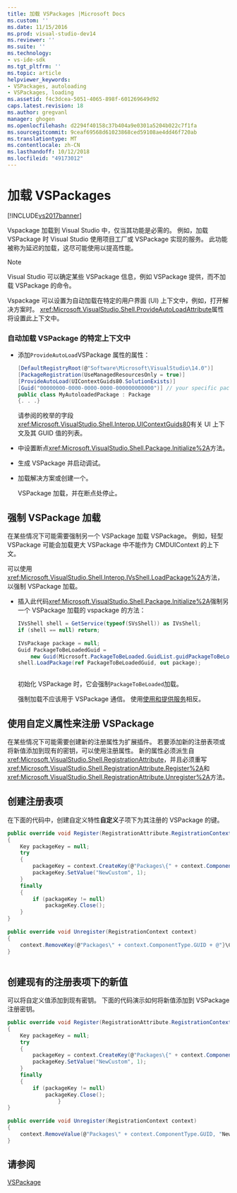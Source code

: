 ```yaml
---
title: 加载 VSPackages |Microsoft Docs
ms.custom: ''
ms.date: 11/15/2016
ms.prod: visual-studio-dev14
ms.reviewer: ''
ms.suite: ''
ms.technology:
- vs-ide-sdk
ms.tgt_pltfrm: ''
ms.topic: article
helpviewer_keywords:
- VSPackages, autoloading
- VSPackages, loading
ms.assetid: f4c3dcea-5051-4065-898f-601269649d92
caps.latest.revision: 18
ms.author: gregvanl
manager: ghogen
ms.openlocfilehash: d2294f40158c37b404a9e0301a5204b022c7f1fa
ms.sourcegitcommit: 9ceaf69568d61023868ced59108ae4dd46f720ab
ms.translationtype: MT
ms.contentlocale: zh-CN
ms.lasthandoff: 10/12/2018
ms.locfileid: "49173012"
---
```

# <a name="loading-vspackages"></a>加载 VSPackages
[!INCLUDE[vs2017banner](../includes/vs2017banner.md)]

Vspackage 加载到 Visual Studio 中，仅当其功能是必需的。 例如，加载 VSPackage 时 Visual Studio 使用项目工厂或 VSPackage 实现的服务。 此功能被称为延迟的加载，这尽可能使用以提高性能。  
  
> [!NOTE]
>  Visual Studio 可以确定某些 VSPackage 信息，例如 VSPackage 提供，而不加载 VSPackage 的命令。  
  
 Vspackage 可以设置为自动加载在特定的用户界面 (UI) 上下文中，例如，打开解决方案时。 <xref:Microsoft.VisualStudio.Shell.ProvideAutoLoadAttribute>属性将设置此上下文中。  
  
### <a name="autoloading-a-vspackage-in-a-specific-context"></a>自动加载 VSPackage 的特定上下文中  
  
-   添加`ProvideAutoLoad`VSPackage 属性的属性：  
  
    ```csharp  
    [DefaultRegistryRoot(@"Software\Microsoft\VisualStudio\14.0")]  
    [PackageRegistration(UseManagedResourcesOnly = true)]  
    [ProvideAutoLoad(UIContextGuids80.SolutionExists)]  
    [Guid("00000000-0000-0000-0000-000000000000")] // your specific package GUID  
    public class MyAutoloadedPackage : Package  
    {. . .}  
    ```  
  
     请参阅的枚举的字段<xref:Microsoft.VisualStudio.Shell.Interop.UIContextGuids80>有关 UI 上下文及其 GUID 值的列表。  
  
-   中设置断点<xref:Microsoft.VisualStudio.Shell.Package.Initialize%2A>方法。  
  
-   生成 VSPackage 并启动调试。  
  
-   加载解决方案或创建一个。  
  
     VSPackage 加载，并在断点处停止。  
  
## <a name="forcing-a-vspackage-to-load"></a>强制 VSPackage 加载  
 在某些情况下可能需要强制另一个 VSPackage 加载 VSPackage。 例如，轻型 VSPackage 可能会加载更大 VSPackage 中不能作为 CMDUIContext 的上下文。  
  
 可以使用<xref:Microsoft.VisualStudio.Shell.Interop.IVsShell.LoadPackage%2A>方法，以强制 VSPackage 加载。  
  
-   插入此代码<xref:Microsoft.VisualStudio.Shell.Package.Initialize%2A>强制另一个 VSPackage 加载的 vspackage 的方法：  
  
    ```csharp  
    IVsShell shell = GetService(typeof(SVsShell)) as IVsShell;  
    if (shell == null) return;  
  
    IVsPackage package = null;  
    Guid PackageToBeLoadedGuid =   
        new Guid(Microsoft.PackageToBeLoaded.GuidList.guidPackageToBeLoadedPkgString);  
    shell.LoadPackage(ref PackageToBeLoadedGuid, out package);  
  
    ```  
  
     初始化 VSPackage 时，它会强制`PackageToBeLoaded`加载。  
  
     强制加载不应该用于 VSPackage 通信。 使用[使用和提供服务](../extensibility/using-and-providing-services.md)相反。  
  
## <a name="using-a-custom-attribute-to-register-a-vspackage"></a>使用自定义属性来注册 VSPackage  
 在某些情况下可能需要创建新的注册属性为扩展插件。 若要添加新的注册表项或将新值添加到现有的密钥，可以使用注册属性。 新的属性必须派生自<xref:Microsoft.VisualStudio.Shell.RegistrationAttribute>，并且必须重写<xref:Microsoft.VisualStudio.Shell.RegistrationAttribute.Register%2A>和<xref:Microsoft.VisualStudio.Shell.RegistrationAttribute.Unregister%2A>方法。  
  
## <a name="creating-a-registry-key"></a>创建注册表项  
 在下面的代码中，创建自定义特性**自定义**子项下为其注册的 VSPackage 的键。  
  
```csharp  
public override void Register(RegistrationAttribute.RegistrationContext context)  
{  
    Key packageKey = null;  
    try  
    {   
        packageKey = context.CreateKey(@"Packages\{" + context.ComponentType.GUID + @"}\Custom");  
        packageKey.SetValue("NewCustom", 1);  
    }  
    finally  
    {  
        if (packageKey != null)  
            packageKey.Close();  
    }  
}  
  
public override void Unregister(RegistrationContext context)  
{  
    context.RemoveKey(@"Packages\" + context.ComponentType.GUID + @"}\Custom");  
}  
  
```  
  
## <a name="creating-a-new-value-under-an-existing-registry-key"></a>创建现有的注册表项下的新值  
 可以将自定义值添加到现有密钥。 下面的代码演示如何将新值添加到 VSPackage 注册密钥。  
  
```csharp  
public override void Register(RegistrationAttribute.RegistrationContext context)  
{  
    Key packageKey = null;  
    try  
    {   
        packageKey = context.CreateKey(@"Packages\{" + context.ComponentType.GUID + "}");  
        packageKey.SetValue("NewCustom", 1);  
    }  
    finally  
    {  
        if (packageKey != null)  
            packageKey.Close();  
                }  
}  
  
public override void Unregister(RegistrationContext context)  
{  
    context.RemoveValue(@"Packages\" + context.ComponentType.GUID, "NewCustom");  
}  
```  
  
## <a name="see-also"></a>请参阅  
 [VSPackage](../extensibility/internals/vspackages.md)

